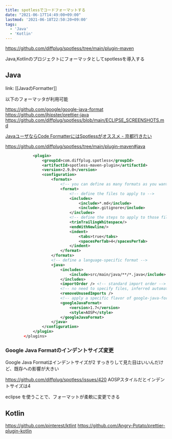 ```yaml
---
title: spotlessでコードフォーマットする
date: "2021-06-17T14:49:00+09:00"
lastmod: '2021-06-18T22:50:20+09:00'
tags:
  - 'Java'
  - 'Kotlin'
---
```


<https://github.com/diffplug/spotless/tree/main/plugin-maven>

Java,Kotlinのプロジェクトにフォーマッタとしてspotlessを導入する

## Java

link: [[JavaのFormatter]]

以下のフォーマッタが利用可能

<https://github.com/google/google-java-format>
<https://github.com/jhipster/prettier-java>
<https://github.com/diffplug/spotless/blob/main/ECLIPSE_SCREENSHOTS.md>

[JavaユーザならCode FormatterにはSpotlessがオススメ - 京都行きたい](https://progret.hatenadiary.com/entry/2019/12/09/165048)

<https://github.com/diffplug/spotless/tree/main/plugin-maven#java>

```xml
            <plugin>
                <groupId>com.diffplug.spotless</groupId>
                <artifactId>spotless-maven-plugin</artifactId>
                <version>2.9.0</version>
                <configuration>
                    <formats>
                        <!-- you can define as many formats as you want, each is independent -->
                        <format>
                            <!-- define the files to apply to -->
                            <includes>
                                <include>*.md</include>
                                <include>.gitignore</include>
                            </includes>
                            <!-- define the steps to apply to those files -->
                            <trimTrailingWhitespace/>
                            <endWithNewline/>
                            <indent>
                                <tabs>true</tabs>
                                <spacesPerTab>4</spacesPerTab>
                            </indent>
                        </format>
                    </formats>
                    <!-- define a language-specific format -->
                    <java>
                        <includes>
                            <include>src/main/java/**/*.java</include>
                        </includes>
                        <importOrder /> <!-- standard import order -->
                        <!-- no need to specify files, inferred automatically, but you can if you want -->
                        <removeUnusedImports />
                        <!-- apply a specific flavor of google-java-format -->
                        <googleJavaFormat>
                            <version>1.7</version>
                            <style>AOSP</style>
                        </googleJavaFormat>
                    </java>
                </configuration>
            </plugin>
        </plugins>
```

### Google Java Formatのインデントサイズ変更

Google Java Formatはインデントサイズが2
すっきりして見た目はいいんだけど、既存への影響が大きい

<https://github.com/diffplug/spotless/issues/420>
AOSPスタイルだとインデントサイズは4

eclipse を使うことで、フォーマットが柔軟に変更できる

## Kotlin

<https://github.com/pinterest/ktlint>
<https://github.com/Angry-Potato/prettier-plugin-kotlin>
